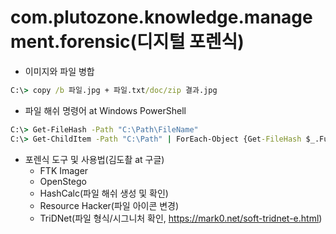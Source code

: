 # com.plutozone.knowledge.management.forensic(디지털 포렌식)

- 이미지와 파일 병합
```cmd
C:\> copy /b 파일.jpg + 파일.txt/doc/zip 결과.jpg
```

- 파일 해쉬 명령어 at Windows PowerShell
```cmd
C:\> Get-FileHash -Path "C:\Path\FileName"															# 파일
C:\> Get-ChildItem -Path "C:\Path" | ForEach-Object {Get-FileHash $_.FullName -Algorithm SHA256}	# 폴더 내의 모든 파일
```

- 포렌식 도구 및 사용법(김도촬 at 구글)
	- FTK Imager
	- OpenStego
	- HashCalc(파일 해쉬 생성 및 확인)
	- Resource Hacker(파일 아이콘 변경)
	- TriDNet(파일 형식/시그니처 확인, https://mark0.net/soft-tridnet-e.html)